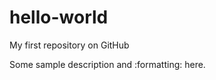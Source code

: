 hello-world
===========

My first repository on GitHub

Some sample description and :formatting: here.
